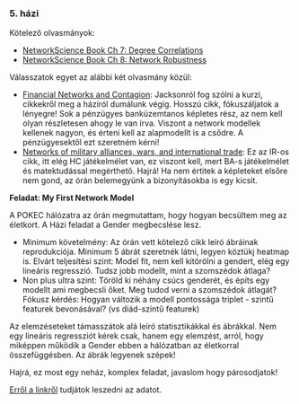 ### 5. házi

Kötelező olvasmányok:
- [NetworkScience Book Ch 7: Degree Correlations](http://networksciencebook.com/chapter/7)
- [NetworkScience Book Ch 8: Network Robustness](http://networksciencebook.com/chapter/8)

Válasszatok egyet az alábbi két olvasmány közül:
- [Financial Networks and Contagion](http://www.bengolub.net/papers/financial_networks.pdf): Jacksonról fog szólni a kurzi, cikkekről meg a háziról dumálunk végig. Hosszú cikk, fókuszáljatok a lényegre! Sok a pénzügyes banküzemtanos képletes rész, az nem kell olyan részletesen ahogy le van írva. Viszont a network modellek kellenek nagyon, és érteni kell az alapmodellt is a csődre. A pénzügyesektől ezt szeretném kérni!
- [Networks of military alliances, wars, and international trade](https://www.pnas.org/content/112/50/15277): Ez az IR-os cikk, itt elég HC játékelmélet van, ez viszont kell, mert BA-s játékelmélet és matektudással megérthető. Hajrá! Ha nem értitek a képleteket elsőre nem gond, az órán belemegyünk a bizonyításokba is egy kicsit.

**Feladat: My First Network Model**

A POKEC hálózatra az órán megmutattam, hogy hogyan becsültem meg az életkort. A Házi feladat a Gender megbecslése lesz. 

- Minimum követelmény: Az órán vett kötelező cikk leíró ábráinak reprodukciója. Minimum 5 ábrát szeretnék látni, legyen köztükj heatmap is.
Elvárt teljesítési szint: Model fit, nem kell kitörölni a gendert, elég egy lineáris regresszió. Tudsz jobb modellt, mint a szomszédok átlaga?
- Non plus ultra szint: Töröld ki néhány csúcs genderét, és építs egy modellt ami megbecsli őket. Meg tudod verni a szomszédok átlagát? Fókusz kérdés: Hogyan változik a modell pontossága triplet - szintű featurek bevonásával? (vs diád-szintű featurek)

Az elemzéseteket támasszátok alá leíró statisztikákkal és ábrákkal. Nem egy lineáris regressziót kérek csak, hanem egy elemzést, arról, hogy miképpen működik a Gender ebben a hálózatban az életkorral összefüggésben. Az ábrák legyenek szépek!

Hajrá, ez most egy neház, komplex feladat, javaslom hogy párosodjatok!

[Erről a linkről](https://snap.stanford.edu/data/soc-Pokec.html) tudjátok leszedni az adatot.
